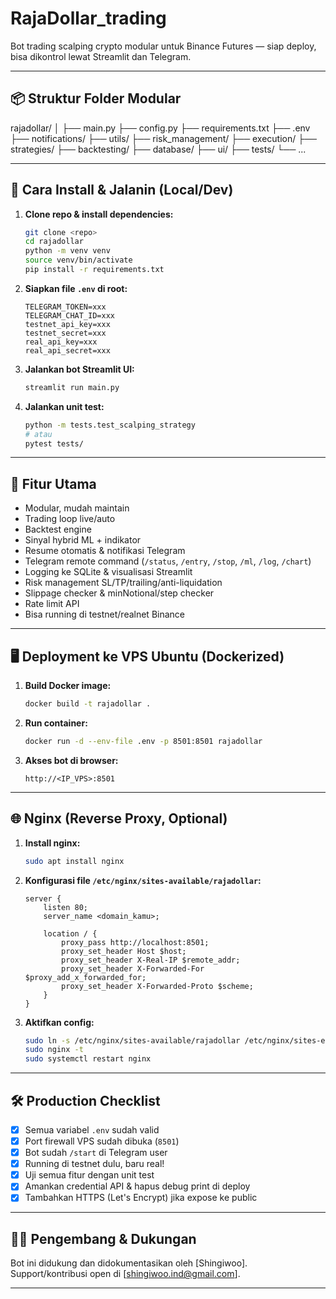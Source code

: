 # RajaDollar_trading

Bot trading scalping crypto modular untuk Binance Futures — siap deploy, bisa dikontrol lewat Streamlit dan Telegram.

---

## 📦 Struktur Folder Modular

rajadollar/
│
├── main.py
├── config.py
├── requirements.txt
├── .env
├── notifications/
├── utils/
├── risk_management/
├── execution/
├── strategies/
├── backtesting/
├── database/
├── ui/
├── tests/
└── ...

---

## 🚀 **Cara Install & Jalanin (Local/Dev)**

1. **Clone repo & install dependencies:**
    ```sh
    git clone <repo>
    cd rajadollar
    python -m venv venv
    source venv/bin/activate
    pip install -r requirements.txt
    ```

2. **Siapkan file `.env` di root:**
    ```
    TELEGRAM_TOKEN=xxx
    TELEGRAM_CHAT_ID=xxx
    testnet_api_key=xxx
    testnet_secret=xxx
    real_api_key=xxx
    real_api_secret=xxx
    ```

3. **Jalankan bot Streamlit UI:**
    ```sh
    streamlit run main.py
    ```

4. **Jalankan unit test:**
    ```sh
    python -m tests.test_scalping_strategy
    # atau
    pytest tests/
    ```

---

## 🔧 **Fitur Utama**

- Modular, mudah maintain
- Trading loop live/auto
- Backtest engine
- Sinyal hybrid ML + indikator
- Resume otomatis & notifikasi Telegram
- Telegram remote command (`/status`, `/entry`, `/stop`, `/ml`, `/log`, `/chart`)
- Logging ke SQLite & visualisasi Streamlit
- Risk management SL/TP/trailing/anti-liquidation
- Slippage checker & minNotional/step checker
- Rate limit API
- Bisa running di testnet/realnet Binance

---

## 🖥️ **Deployment ke VPS Ubuntu (Dockerized)**

1. **Build Docker image:**
    ```sh
    docker build -t rajadollar .
    ```

2. **Run container:**
    ```sh
    docker run -d --env-file .env -p 8501:8501 rajadollar
    ```

3. **Akses bot di browser:**
    ```
    http://<IP_VPS>:8501
    ```

---

## 🌐 **Nginx (Reverse Proxy, Optional)**

1. **Install nginx:**
    ```sh
    sudo apt install nginx
    ```

2. **Konfigurasi file `/etc/nginx/sites-available/rajadollar`:**
    ```
    server {
        listen 80;
        server_name <domain_kamu>;

        location / {
            proxy_pass http://localhost:8501;
            proxy_set_header Host $host;
            proxy_set_header X-Real-IP $remote_addr;
            proxy_set_header X-Forwarded-For $proxy_add_x_forwarded_for;
            proxy_set_header X-Forwarded-Proto $scheme;
        }
    }
    ```

3. **Aktifkan config:**
    ```sh
    sudo ln -s /etc/nginx/sites-available/rajadollar /etc/nginx/sites-enabled/
    sudo nginx -t
    sudo systemctl restart nginx
    ```

---

## 🛠️ **Production Checklist**
- [x] Semua variabel `.env` sudah valid
- [x] Port firewall VPS sudah dibuka (`8501`)
- [x] Bot sudah `/start` di Telegram user
- [x] Running di testnet dulu, baru real!
- [x] Uji semua fitur dengan unit test
- [x] Amankan credential API & hapus debug print di deploy
- [x] Tambahkan HTTPS (Let's Encrypt) jika expose ke public

---

## 👨‍💻 **Pengembang & Dukungan**
Bot ini didukung dan didokumentasikan oleh [Shingiwoo].  
Support/kontribusi open di [shingiwoo.ind@gmail.com].

---